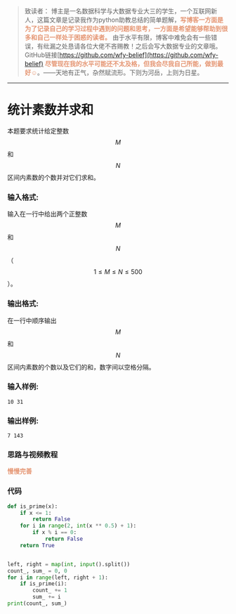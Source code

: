 
> 致读者： 博主是一名数据科学与大数据专业大三的学生，一个互联网新人，这篇文章是记录我作为python助教总结的简单题解，**<font color='#e59572'>写博客一方面是为了记录自己的学习过程中遇到的问题和思考，一方面是希望能够帮助到很多和自己一样处于困惑的读者。</font>**
> 由于水平有限，博客中难免会有一些错误，有纰漏之处恳请各位大佬不吝赐教！之后会写大数据专业的文章哦。
> GitHub链接[https://github.com/wfy-belief](https://github.com/wfy-belief)
> **<font color='#e59572'>尽管现在我的水平可能还不太及格，但我会尽我自己所能，做到最好☺</font>**。——天地有正气，杂然赋流形。下则为河岳，上则为日星。
---
# 统计素数并求和
本题要求统计给定整数$$M$$和$$N$$区间内素数的个数并对它们求和。

### 输入格式:

输入在一行中给出两个正整数$$M$$和$$N$$（$$1\le M\le N\le 500$$）。


### 输出格式:

在一行中顺序输出$$M$$和$$N$$区间内素数的个数以及它们的和，数字间以空格分隔。

### 输入样例:
```in
10 31
```

### 输出样例:
```out
7 143
```
### 思路与视频教程
**<font color='#e59572'>慢慢完善</font>**

### 代码
```python
def is_prime(x):
    if x <= 1:
        return False
    for i in range(2, int(x ** 0.5) + 1):
        if x % i == 0:
            return False
    return True


left, right = map(int, input().split())
count_, sum_ = 0, 0
for i in range(left, right + 1):
    if is_prime(i):
        count_ += 1
        sum_ += i
print(count_, sum_)

```